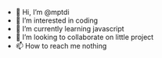 - 👋 Hi, I’m @mptdi
- 👀 I’m interested in coding
- 🌱 I’m currently learning javascript
- 💞️ I’m looking to collaborate on little project
- 📫 How to reach me nothing

<!---
mptdi/mptdi is a ✨ special ✨ repository because its `README.md` (this file) appears on your GitHub profile.
You can click the Preview link to take a look at your changes.
--->

